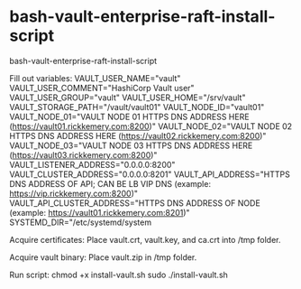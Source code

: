 # bash-vault-enterprise-raft-install-script
bash-vault-enterprise-raft-install-script

Fill out variables:
VAULT_USER_NAME="vault"
VAULT_USER_COMMENT="HashiCorp Vault user"
VAULT_USER_GROUP="vault"
VAULT_USER_HOME="/srv/vault"
VAULT_STORAGE_PATH="/vault/vault01"
VAULT_NODE_ID="vault01"
VAULT_NODE_01="VAULT NODE 01 HTTPS DNS ADDRESS HERE (https://vault01.rickkemery.com:8200)"
VAULT_NODE_02="VAULT NODE 02 HTTPS DNS ADDRESS HERE (https://vault02.rickkemery.com:8200)"
VAULT_NODE_03="VAULT NODE 03 HTTPS DNS ADDRESS HERE (https://vault03.rickkemery.com:8200)"
VAULT_LISTENER_ADDRESS="0.0.0.0:8200"
VAULT_CLUSTER_ADDRESS="0.0.0.0:8201"
VAULT_API_ADDRESS="HTTPS DNS ADDRESS OF API; CAN BE LB VIP DNS (example: https://vip.rickkemery.com:8200)"
VAULT_API_CLUSTER_ADDRESS="HTTPS DNS ADDRESS OF NODE (example: https://vault01.rickkemery.com:8201)"
SYSTEMD_DIR="/etc/systemd/system

Acquire certificates:
Place vault.crt, vault.key, and ca.crt into /tmp folder.

Acquire vault binary:
Place vault.zip in /tmp folder.

Run script:
chmod +x install-vault.sh
sudo ./install-vault.sh
